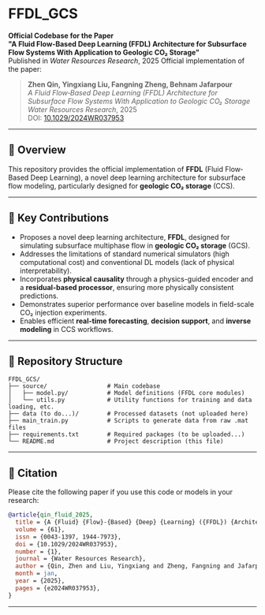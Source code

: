 # FFDL_GCS

**Official Codebase for the Paper**  
**"A Fluid Flow‐Based Deep Learning (FFDL) Architecture for Subsurface Flow Systems With Application to Geologic CO₂ Storage"**  
Published in *Water Resources Research*, 2025
Official implementation of the paper:

> **Zhen Qin, Yingxiang Liu, Fangning Zheng, Behnam Jafarpour**  
> *A Fluid Flow‐Based Deep Learning (FFDL) Architecture for Subsurface Flow Systems With Application to Geologic CO₂ Storage*  
> *Water Resources Research*, 2025  
> DOI: [10.1029/2024WR037953](https://doi.org/10.1029/2024WR037953)

---

## 🧠 Overview

This repository provides the official implementation of **FFDL** (Fluid Flow‐Based Deep Learning), a novel deep learning architecture for subsurface flow modeling, particularly designed for **geologic CO₂ storage** (CCS).

---

## 📌 Key Contributions

- Proposes a novel deep learning architecture, **FFDL**, designed for simulating subsurface multiphase flow in **geologic CO₂ storage** (GCS).
- Addresses the limitations of standard numerical simulators (high computational cost) and conventional DL models (lack of physical interpretability).
- Incorporates **physical causality** through a physics-guided encoder and a **residual-based processor**, ensuring more physically consistent predictions.
- Demonstrates superior performance over baseline models in field-scale CO₂ injection experiments.
- Enables efficient **real-time forecasting**, **decision support**, and **inverse modeling** in CCS workflows.

---

## 📁 Repository Structure

```
FFDL_GCS/
├── source/                 # Main codebase
│   ├── model.py/           # Model definitions (FFDL core modules)
│   └── utils.py            # Utility functions for training and data loading, etc.
├── data (to do...)/        # Processed datasets (not uploaded here)
├── main_train.py           # Scripts to generate data from raw .mat files
├── requirements.txt        # Required packages (to be uploaded...)
└── README.md               # Project description (this file)
```

---

## 📄 Citation

Please cite the following paper if you use this code or models in your research:

```bibtex
@article{qin_fluid_2025,
  title = {A {Fluid} {Flow}-{Based} {Deep} {Learning} ({FFDL}) {Architecture} for {Subsurface} {Flow} {Systems} {With} {Application} to {Geologic} {CO}$_2$ {Storage}},
  volume = {61},
  issn = {0043-1397, 1944-7973},
  doi = {10.1029/2024WR037953},
  number = {1},
  journal = {Water Resources Research},
  author = {Qin, Zhen and Liu, Yingxiang and Zheng, Fangning and Jafarpour, Behnam},
  month = jan,
  year = {2025},
  pages = {e2024WR037953},
}
```

---
